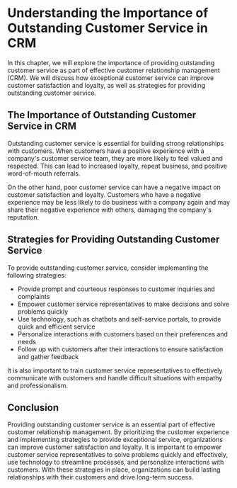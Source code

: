 # Understanding the Importance of Outstanding Customer Service in CRM

In this chapter, we will explore the importance of providing outstanding customer service as part of effective customer relationship management (CRM). We will discuss how exceptional customer service can improve customer satisfaction and loyalty, as well as strategies for providing outstanding customer service.

The Importance of Outstanding Customer Service in CRM
-----------------------------------------------------

Outstanding customer service is essential for building strong relationships with customers. When customers have a positive experience with a company's customer service team, they are more likely to feel valued and respected. This can lead to increased loyalty, repeat business, and positive word-of-mouth referrals.

On the other hand, poor customer service can have a negative impact on customer satisfaction and loyalty. Customers who have a negative experience may be less likely to do business with a company again and may share their negative experience with others, damaging the company's reputation.

Strategies for Providing Outstanding Customer Service
-----------------------------------------------------

To provide outstanding customer service, consider implementing the following strategies:

* Provide prompt and courteous responses to customer inquiries and complaints
* Empower customer service representatives to make decisions and solve problems quickly
* Use technology, such as chatbots and self-service portals, to provide quick and efficient service
* Personalize interactions with customers based on their preferences and needs
* Follow up with customers after their interactions to ensure satisfaction and gather feedback

It is also important to train customer service representatives to effectively communicate with customers and handle difficult situations with empathy and professionalism.

Conclusion
----------

Providing outstanding customer service is an essential part of effective customer relationship management. By prioritizing the customer experience and implementing strategies to provide exceptional service, organizations can improve customer satisfaction and loyalty. It is important to empower customer service representatives to solve problems quickly and effectively, use technology to streamline processes, and personalize interactions with customers. With these strategies in place, organizations can build lasting relationships with their customers and drive long-term success.
